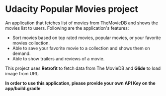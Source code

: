 # Udacity Popular Movies project
An application that fetches list of movies from TheMovieDB and shows the movies list to users. Following are the application's features:
 
- Sort movies based on top rated movies, popular movies, or your favorite movies collection.
- Able to save your favorite movie to a collection and shows them on demand.
- Able to show trailers and reviews of a movie. 

This project uses **Retrofit** to fetch data from The MovieDB and **Glide** to load image from URL.


**In order to use this application, please provide your own API Key on the app/build.gradle**
